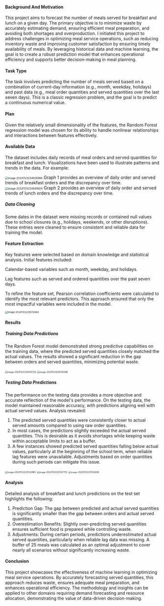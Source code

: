 #### Background And Motivation

This project aims to forecast the number of meals served for breakfast and lunch on a given day. The primary objective is to minimize waste by accurately estimating demand, ensuring efficient meal preparation, and avoiding both shortages and overproduction. I initiated this project to address challenges in optimizing meal service operations, such as reducing inventory waste and improving customer satisfaction by ensuring timely availability of meals. By leveraging historical data and machine learning, the goal is to create a robust prediction model that enhances operational efficiency and supports better decision-making in meal planning.

#### Task Type

The task involves predicting the number of meals served based on a combination of current-day information (e.g., month, weekday, holidays) and past data (e.g., meal order quantities and served quantities over the last seven days). This is a classic regression problem, and the goal is to predict a continuous numerical value.

#### Plan

Given the relatively small dimensionality of the features, the Random Forest regression model was chosen for its ability to handle nonlinear relationships and interactions between features effectively.

#### Available Data

The dataset includes daily records of meal orders and served quantities for breakfast and lunch. Visualizations have been used to illustrate patterns and trends in the data. For example:

<img src="assets/Image/image-20241123234936986.png" alt="image-20241123234936986" style="zoom:60%;" />
   Graph 1 provides an overview of daily order and served trends of breakfast orders and the discrepancy over time.


<img src="assets/Image/image-20241123234949929.png" alt="image-20241123234949929" style="zoom:60%;" />
   Graph 2 provides an overview of daily order and served trends of lunch orders and the discrepancy over time.

##### Data Cleaning

Some dates in the dataset were missing records or contained null values due to school closures (e.g., holidays, weekends, or other disruptions). These entries were cleaned to ensure consistent and reliable data for training the model.

#### Feature Extraction

Key features were selected based on domain knowledge and statistical analysis. Initial features included:

Calendar-based variables such as month, weekday, and holidays.

Lag features such as served and ordered quantities over the past seven days.

To refine the feature set, Pearson correlation coefficients were calculated to identify the most relevant predictors. This approach ensured that only the most impactful variables were included in the model.

<img src="assets/Image/image-20241123235012864.png" alt="image-20241123235012864" style="zoom:55%;" />

#### Results

##### Training Data Predictions

The Random Forest model demonstrated strong predictive capabilities on the training data, where the predicted served quantities closely matched the actual values. The results showed a significant reduction in the gap between orders and served quantities, minimizing potential waste.

<img src="assets/Image/image-20241123235035724.png" alt="image-20241123235035724" style="zoom:50%;" />

<img src="assets/Image/image-20241123235135396.png" alt="image-20241123235135396" style="zoom:50%;" />

##### Testing Data Predictions

The performance on the testing data provides a more objective and accurate reflection of the model's performance. On the testing data, the model maintained reasonable accuracy, with predictions aligning well with actual served values. Analysis revealed:
1. The predicted served quantities were consistently closer to actual served amounts compared to using raw order quantities.
2. In most cases, the predictions slightly exceeded the actual served quantities. This is desirable as it avoids shortages while keeping waste within acceptable limits to act as a buffer.
3. A few instances showed predicted served quantities falling below actual values, particularly at the beginning of the school term, when reliable lag features were unavailable. Adjustments based on order quantities during such periods can mitigate this issue.

<img src="assets/Image/image-20241123235142965.png" alt="image-20241123235142965" style="zoom:50%;" />

<img src="assets/Image/image-20241123235147705.png" alt="image-20241123235147705" style="zoom:50%;" />

<img src="assets/Image/image-20241123235152808.png" alt="image-20241123235152808" style="zoom:50%;" />

#### Analysis

Detailed analysis of breakfast and lunch predictions on the test set highlights the following:
1. Prediction Gap: The gap between predicted and actual served quantities is significantly smaller than the gap between orders and actual served quantities.
2. Overestimation Benefits: Slightly over-predicting served quantities ensures sufficient food is prepared while controlling waste.
3. Adjustments: During certain periods, predictions underestimated actual served quantities, particularly when reliable lag data was missing. A buffer of 25 meals was calculated as an optimal adjustment to cover nearly all scenarios without significantly increasing waste.

#### Conclusion

This project showcases the effectiveness of machine learning in optimizing meal service operations. By accurately forecasting served quantities, this approach reduces waste, ensures adequate meal preparation, and enhances operational efficiency. The methodology and insights can be applied to other domains requiring demand forecasting and resource allocation, demonstrating the value of data-driven decision-making.